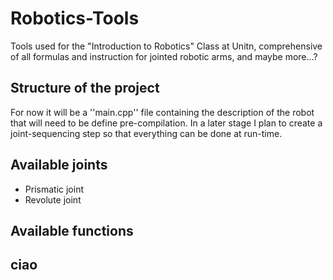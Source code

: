 # Robotics-Tools
Tools used for the "Introduction to Robotics" Class at Unitn, comprehensive of all formulas and instruction for jointed robotic arms, and maybe more...?

## Structure of the project

For now it will be a ''main.cpp'' file containing the description of the robot that will need to be define pre-compilation. In a later stage I plan to create a joint-sequencing step so that everything can be done at run-time.

## Available joints

 - Prismatic joint
 - Revolute joint

## Available functions


## ciao
